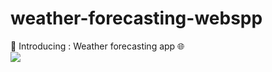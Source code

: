 # weather-forecasting-webspp
🎉 Introducing : Weather forecasting app 🌐  
<img src="https://uizard.io/static/89cb1d30cdee9c19b0ce72efe004ff49/a8e47/f5e31989f816c5b15c47cd54b0eb0b30b210b6f0-1440x835.png">
